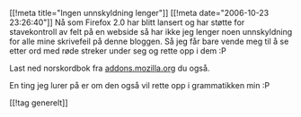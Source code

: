 [[!meta  title="Ingen unnskyldning lenger"]]
[[!meta  date="2006-10-23 23:26:40"]]
Nå som Firefox 2.0 har blitt lansert og har støtte for stavekontroll av felt på en webside så har ikke jeg lenger noen unnskyldning for alle mine skrivefeil på denne bloggen. Så jeg får bare vende meg til å se etter ord med røde streker under seg og rette opp i dem :P

Last ned norskordbok fra <a href="https://addons.mozilla.org/firefox/3075/">addons.mozilla.org</a> du også.

En ting jeg lurer på er om den også vil rette opp i grammatikken min :P

[[!tag  generelt]]